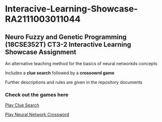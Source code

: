 # Interacive-Learning-Showcase-RA2111003011044
## Neuro Fuzzy and Genetic Programming (18CSE352T) CT3-2 Interactive Learning Showcase Assignment

An alternative teaching method for the basics of neural networkds concepts

Includes a **clue search** followed by a **crossowrd game** 

Further descriptions and rules are given in the repository documents

### Check out the games here

<a href="https://amuselabs.com/pmm/wordsearch?id=afd472e9&set=434d7d341a8d75651d0973d4d1e9bf32252bd49bfa334d21670e46c4fb27cf42&key=cdf2cf179ac9367bde1d31c14503937f35597f5a64b5b9df1c7bebd080fc720b" target="_blank">Play Clue Search</a>

<a href="https://amuselabs.com/pmm/crossword?id=a51d87d9&set=434d7d341a8d75651d0973d4d1e9bf32252bd49bfa334d21670e46c4fb27cf42&key=5e689890c19c06cb645738cad519e2ca93052e3aa6190760450b9a01b9f8b976" target="_blank">Play Neural Network Crossword</a>

